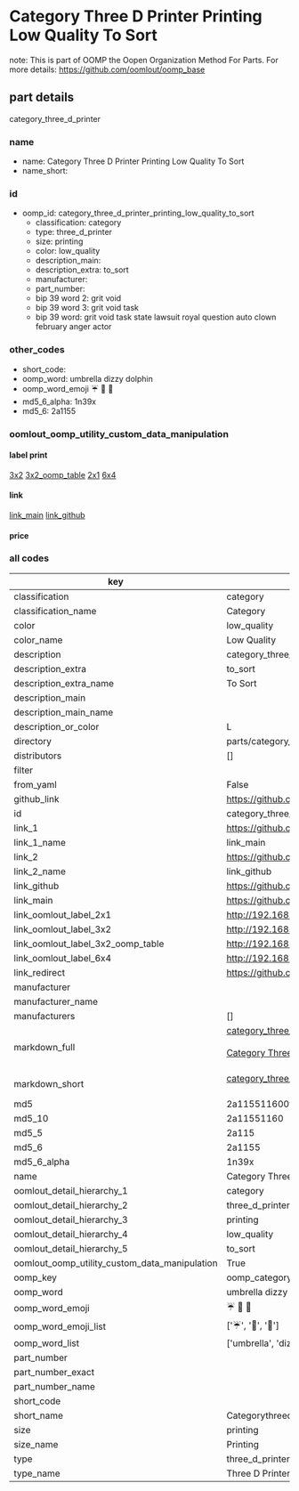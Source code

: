 # Category Three D Printer Printing Low Quality To Sort  

note: This is part of OOMP the Oopen Organization Method For Parts. For more details: https://github.com/oomlout/oomp_base

##  part details
  



category_three_d_printer



### name
* name: Category Three D Printer Printing Low Quality To Sort
* name_short: 
### id
* oomp_id: category_three_d_printer_printing_low_quality_to_sort
  * classification: category
  * type: three_d_printer
  * size: printing
  * color: low_quality
  * description_main: 
  * description_extra: to_sort
  * manufacturer: 
  * part_number: 
  * bip 39 word 2: grit void
  * bip 39 word 3: grit void task
  * bip 39 word: grit void task state lawsuit royal question auto clown february anger actor

### other_codes
* short_code: 
* oomp_word: umbrella dizzy dolphin
* oomp_word_emoji :umbrella: :dizzy: :dolphin:
* md5_6_alpha: 1n39x
* md5_6: 2a1155






### oomlout_oomp_utility_custom_data_manipulation
#### label print
[3x2](http://192.168.1.245:1112/?label=oomp%201n39x)
[3x2_oomp_table](http://192.168.1.108:1112/?label=oomp%201n39x)
[2x1](http://192.168.1.242:1112/?label=oomp%201n39x)
[6x4](http://192.168.1.55:1112/?label=oomp%201n39x)    

#### link

[link_main](https://github.com/oomlout/oomlout_oomp_version_1_messy/tree/main/parts/category_three_d_printer_printing_low_quality_to_sort) [link_github](https://github.com/oomlout/oomlout_oomp_version_1_messy/tree/main/parts/category_three_d_printer_printing_low_quality_to_sort)                             

#### price







### all codes 
| key | value |  
| --- | --- |  
| classification | category |  
| classification_name | Category |  
| color | low_quality |  
| color_name | Low Quality |  
| description | category_three_d_printer |  
| description_extra | to_sort |  
| description_extra_name | To Sort |  
| description_main |  |  
| description_main_name |  |  
| description_or_color | L  |  
| directory | parts/category_three_d_printer_printing_low_quality_to_sort |  
| distributors | [] |  
| filter |  |  
| from_yaml | False |  
| github_link | https://github.com/oomlout/oomlout_oomp_part_src/tree/main/parts/category_three_d_printer_printing_low_quality_to_sort |  
| id | category_three_d_printer_printing_low_quality_to_sort |  
| link_1 | https://github.com/oomlout/oomlout_oomp_version_1_messy/tree/main/parts/category_three_d_printer_printing_low_quality_to_sort |  
| link_1_name | link_main |  
| link_2 | https://github.com/oomlout/oomlout_oomp_version_1_messy/tree/main/parts/category_three_d_printer_printing_low_quality_to_sort |  
| link_2_name | link_github |  
| link_github | https://github.com/oomlout/oomlout_oomp_version_1_messy/tree/main/parts/category_three_d_printer_printing_low_quality_to_sort |  
| link_main | https://github.com/oomlout/oomlout_oomp_version_1_messy/tree/main/parts/category_three_d_printer_printing_low_quality_to_sort |  
| link_oomlout_label_2x1 | http://192.168.1.242:1112/?label=oomp%201n39x |  
| link_oomlout_label_3x2 | http://192.168.1.245:1112/?label=oomp%201n39x |  
| link_oomlout_label_3x2_oomp_table | http://192.168.1.108:1112/?label=oomp%201n39x |  
| link_oomlout_label_6x4 | http://192.168.1.55:1112/?label=oomp%201n39x |  
| link_redirect | https://github.com/oomlout/oomlout_oomp_version_1_messy/tree/main/parts/category_three_d_printer_printing_low_quality_to_sort |  
| manufacturer |  |  
| manufacturer_name |  |  
| manufacturers | [] |  
| markdown_full | [category_three_d_printer_printing_low_quality_to_sort](none)<br>[](none)<br>[Category Three D Printer Printing Low Quality To Sort](none)<br><br> |  
| markdown_short | [category_three_d_printer_printing_low_quality_to_sort](none)<br><br> |  
| md5 | 2a115511600f95f2f2bf1d4dbc3d6335 |  
| md5_10 | 2a11551160 |  
| md5_5 | 2a115 |  
| md5_6 | 2a1155 |  
| md5_6_alpha | 1n39x |  
| name | Category Three D Printer Printing Low Quality To Sort |  
| oomlout_detail_hierarchy_1 | category |  
| oomlout_detail_hierarchy_2 | three_d_printer |  
| oomlout_detail_hierarchy_3 | printing |  
| oomlout_detail_hierarchy_4 | low_quality |  
| oomlout_detail_hierarchy_5 | to_sort |  
| oomlout_oomp_utility_custom_data_manipulation | True |  
| oomp_key | oomp_category_three_d_printer_printing_low_quality_to_sort |  
| oomp_word | umbrella dizzy dolphin |  
| oomp_word_emoji | :umbrella: :dizzy: :dolphin: |  
| oomp_word_emoji_list | [':umbrella:', ':dizzy:', ':dolphin:'] |  
| oomp_word_list | ['umbrella', 'dizzy', 'dolphin'] |  
| part_number |  |  
| part_number_exact |  |  
| part_number_name |  |  
| short_code |  |  
| short_name | Categorythreedprinter |  
| size | printing |  
| size_name | Printing |  
| type | three_d_printer |  
| type_name | Three D Printer |  
